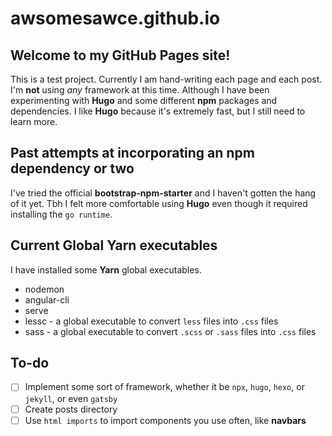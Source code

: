# awsomesawce.github.io

## Welcome to my GitHub Pages site!

This is a test project.  Currently I am hand-writing each page and each post.  I'm **not** using *any* framework at this time.  Although I have been experimenting with **Hugo** and some different **npm** packages and dependencies.  I like **Hugo** because it's extremely fast, but I still need to learn more.  

## Past attempts at incorporating an **npm** dependency or two

I've tried the official **bootstrap-npm-starter** and I haven't gotten the hang of it yet.  Tbh I felt more comfortable using **Hugo** even though it required installing the `go runtime`.

## Current Global Yarn executables
I have installed some **Yarn** global executables.
* nodemon
* angular-cli
* serve
* lessc - a global executable to convert `less` files into `.css` files
* sass - a global executable to convert `.scss` or `.sass` files into `.css` files

## To-do

- [ ] Implement some sort of framework, whether it be `npx`, `hugo`, `hexo`, or `jekyll`, or even `gatsby`
- [ ] Create posts directory
- [ ] Use `html imports` to import components you use often, like <b>navbars</b>